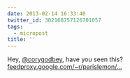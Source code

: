 ```yaml
---
date: 2013-02-14 16:33:40
twitter_id: 302168757126701057
tags:
  - micropost
title: ''
---
```


Hey, [@corygodbey](https://twitter.com/corygodbey), have you seen this? [feedproxy.google.com/~r/parislemon/…](http://feedproxy.google.com/~r/parislemon/~3/tO3vyjAdF6s/43092793423)
